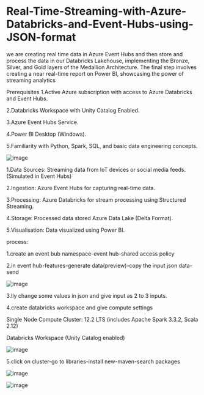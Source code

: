 # Real-Time-Streaming-with-Azure-Databricks-and-Event-Hubs-using-JSON-format
we are creating real time data in Azure Event Hubs and then store and process the data in our Databricks Lakehouse, implementing the Bronze, Silver, and Gold layers of the Medallion Architecture. The final step involves creating a near real-time report on Power BI, showcasing the power of streaming analytics

Prerequisites
1.Active Azure subscription with access to Azure Databricks and Event Hubs.

2.Databricks Workspace with Unity Catalog Enabled.

3.Azure Event Hubs Service.

4.Power BI Desktop (Windows).

5.Familiarity with Python, Spark, SQL, and basic data engineering concepts.

![image](https://github.com/user-attachments/assets/b2c2403e-165f-4aed-ab20-954dac9c891e)

1.Data Sources: Streaming data from IoT devices or social media feeds. (Simulated in Event Hubs)

2.Ingestion: Azure Event Hubs for capturing real-time data.

3.Processing: Azure Databricks for stream processing using Structured Streaming.

4.Storage: Processed data stored Azure Data Lake (Delta Format).

5.Visualisation: Data visualized using Power BI.

process:

1.create an event bub namespace-event hub-shared access policy

2.in event hub-features-generate data(preview)-copy the input  json data-send

![image](https://github.com/user-attachments/assets/67a2a6f2-fca9-4c27-8fe3-97ff4ba869b8)

3.lly change some values in json and give input as 2 to 3 inputs.

4.create databricks workspace and give compute settings

Single Node Compute Cluster: 12.2 LTS (includes Apache Spark 3.3.2, Scala 2.12)

Databricks Workspace (Unity Catalog enabled)

![image](https://github.com/user-attachments/assets/f30088ff-702f-4575-9e49-3d69533dab4d)

5.click on cluster-go to libraries-install new-maven-search packages

![image](https://github.com/user-attachments/assets/49f80cc9-efdc-4463-8e63-31998569864e)

![image](https://github.com/user-attachments/assets/380bebc7-eb52-459e-9842-d4bc3201432c)



























